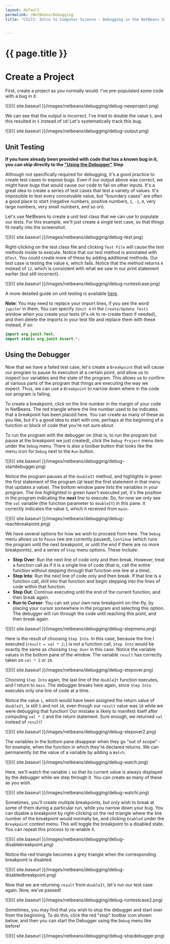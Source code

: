 ```yaml
---
layout: default
permalink: /NetBeans/Debugging
title: "CS173: Intro to Computer Science - Debugging in the NetBeans Software Environment"

    
---
```

# {{ page.title }}

# Create a Project

First, create a project as you normally would.  I've pre-populated some code with a bug in it.

![]({{ site.baseurl }}/images/netbeans/debugging/debug-newproject.png)

We can see that the output is incorrect.  I've tried to double the value `5`, and this resulted in `5` instead of `10`!  Let's systematically track this bug.

![]({{ site.baseurl }}/images/netbeans/debugging/debug-output.png)

## Unit Testing
**If you have already been provided with code that has a known bug in it, you can skip directly to the <a href="#debugger">"Using the Debugger"</a> Step**

Although not specifically required for debugging, it's a good practice to create test cases to expose bugs.  Even if our output above was correct, we might have bugs that would cause our code to fail on other inputs.  It's a great idea to create a series of test cases that test a variety of values.  It's impossible to test every conceivable value, but "boundary cases" are often a good place to start (negative numbers, positive numbers, `1`, `-1`, `0`, very large numbers, very small numbers, and so on).

Let's use NetBeans to create a unit test class that we can use to populate our tests.  For this example, we'll just create a single test case, so that things fit neatly into the screenshot.  

![]({{ site.baseurl }}/images/netbeans/debugging/debug-test.png)

Right-clicking on the test class file and clicking `Test File` will cause the test methods inside to execute.  Notice that our test method is annotated with `@Test`.  You could create more of these by adding additional methods.  Our test case is testing the value `6`, which fails.  Notice that the method returns `6` instead of `12`, which is consistent with what we saw in our print statement earlier (but still incorrect).

![]({{ site.baseurl }}/images/netbeans/debugging/debug-runtestcase.png)

A more detailed guide on unit testing is available [here](./JUnit).

**Note**: You may need to replace your import lines, if you see the word `jupiter` in them.  You can specify `JUnit 4` in the `Create/Update Tests` window when you create your tests (it's ok to re-create them if needed), and then delete the imports in your test file and replace them with these instead, if so:

```java
import org.junit.Test;
import static org.junit.Assert.*;
```

<a name="debugger"></a>
## Using the Debugger
Now that we have a failed test case, let's create a `Breakpoint` that will cause our program to pause its execution at a certain point, and allow us to inspect our variables and the state of the program.  This allows us to confirm at various parts of the program that things are executing the way we expect.  Thus, we can use a `Breakpoint` to narrow down where in the code our program is failing.

<!--
![]({{ site.baseurl }}/images/netbeans/debugging/debug-breakpoint.png)

We'll create a `Method` breakpoint, which pauses the program when a method is called, so we can execute the code in the method one line at a time.  We could choose `main` as the method, in which case the program would pause for us as soon as it starts.  Here, we'll break at the `doubleIt` method.  The `Breakpoint Type` box at the top right of this window allows you to select other types of breakpoints, including `Field` (a type of variable that we'll explore later when we learn about Classes), and `Line`, which allows us to enter a line number from the program.  

We'll just create this one breakpoint, but you can repeat this menu to create several of these, as you wish.

![]({{ site.baseurl }}/images/netbeans/debugging/debug-breakpointoptions.png)
-->
To create a breakpoint, click on the line number in the margin of your code in NetBeans.  The red triangle where the line number used to be indicates that a breakpoint has been placed here.  You can create as many of these as you like, but it's a good idea to start with one, perhaps at the beginning of a function or block of code that you're not sure about.

To run the program with the debugger on (that is, to run the program but pause at the breakpoint we just created), click the `Debug Project` menu item under the `Debug` menu.  There is also a toolbar button that looks like the menu icon for `Debug` next to the `Run` button.

![]({{ site.baseurl }}/images/netbeans/debugging/debug-startdebugger.png)

Notice the program pauses at the `doubleIt` method, and highlights in green the first statement of the program (at least the first statement in that menu that updates a value).    The bottom window pane lists the variables in your program.  The line highlighted in green hasn't executed yet, it's the position in the program indicating the **next** line to execute.  So, for now we only see the `val` variable (the function parameter to `doubleIt`) in this pane.  It correctly indicates the value `5`, which it received from `main`.

![]({{ site.baseurl }}/images/netbeans/debugging/debug-reachbreakpoint.png)

We have several options for how we wish to proceed from here.  The `Debug` menu allows us to `Pause` (we are currently paused), `Continue` (which runs the program until the next breakpoint, or until the end if there are no more breakpoints), and a series of `Step` menu options.  These include:

* **Step Over**: Run the next line of code only and then break.  However, treat a function call as if it is a single line of code (that is, call the entire function without stepping through that function one line at a time).
* **Step Into**: Run the next line of code only and then break.  If that line is a function call, drill into that function and begin stepping into the lines of code within that function.
* **Step Out**: Continue executing until the end of the current function, and then break again.
* **Run to Cursor**: You can set your own new breakpoint on-the-fly, by placing your cursor somewhere in the program and selecting this option.  The debugger will run through the code until reaching this point, and then break again.

![]({{ site.baseurl }}/images/netbeans/debugging/debug-stepmenu.png)

Here is the result of choosing `Step Into`.  In this case, because the line I executed (`result = val * 2;`) is not a function call, `Step Into` would be exactly the same as choosing `Step Over` in this case.  Notice the variable values in the bottom pane of the window.  The variable `result` has correctly taken on `val * 2` or `10`.

![]({{ site.baseurl }}/images/netbeans/debugging/debug-stepover.png)

Choosing `Step Into` again, the last line of the `doubleIt` function executes, and I return to `main`.  The debugger breaks here again, since `Step Into` executes only one line of code at a time.

Notice the value `i`, which would have been assigned the return value of `doubleIt`, is still `5` and not `10`, even though our `result` value was `10` while we were debugging that function!  Our mistake is likely to manifest itself after computing `val * 2` and the return statement.  Sure enough, we returned `val` instead of `result`!

![]({{ site.baseurl }}/images/netbeans/debugging/debug-stepover2.png)

The variables in the bottom pane disappear when they go "out of scope" - for example, when the function in which they're declared returns.  We can permanently list the value of a variable by adding a `Watch`.  

![]({{ site.baseurl }}/images/netbeans/debugging/debug-watch.png)

Here, we'll watch the variable `i` so that its current value is always displayed by the debugger while we step through it.  You can create as many of these as you wish.

![]({{ site.baseurl }}/images/netbeans/debugging/debug-watchi.png)

Sometimes, you'll create multiple breakpoints, but only wish to break at some of them during a particular run, while you narrow down your bug.  You can disable a breakpoint by right-clicking on the red triangle where the line number of the breakpoint would normally be, and clicking `Enabled` under the `Breakpoint` context menu.  This will toggle the breakpoint to a disabled state.  You can repeat this process to re-enable it.

![]({{ site.baseurl }}/images/netbeans/debugging/debug-disablebreakpoint.png)

Notice the red triangle becomes a grey triangle when the corresponding breakpoint is disabled.  

![]({{ site.baseurl }}/images/netbeans/debugging/debug-disabledbreakpoint.png)

Now that we are returning `result` from `doubleIt`, let's run our test case again.  Now, we've passed!

![]({{ site.baseurl }}/images/netbeans/debugging/debug-runtestcase2.png)

Sometimes, you may find that you wish to stop the debugger and start over from the beginning.  To do this, click the red "stop" toolbar icon shown below, and then you can start the Debugger using the `Debug` menu like before!

![]({{ site.baseurl }}/images/netbeans/debugging/debug-stopdebugger.png)